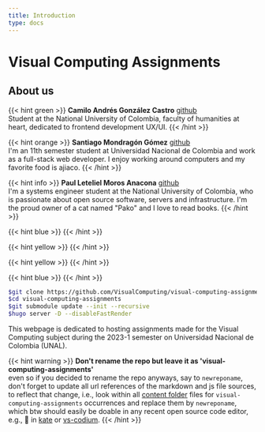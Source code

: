 ```yaml
---
title: Introduction
type: docs
---
```


# **Visual Computing Assignments**

## About us

{{< hint green >}}
**Camilo Andrés González Castro** [github](https://github.com/andgonzalezcas)\
Student at the National University of Colombia, faculty of humanities at heart, dedicated to frontend development UX/UI.
{{< /hint >}}

{{< hint orange >}}
**Santiago Mondragón Gómez** [github](https://github.com/mondracode)\
I'm an 11th semester student at Universidad Nacional de Colombia and work as a full-stack web developer. I enjoy working around computers and my favorite food is ajiaco.
{{< /hint >}}

{{< hint info >}}
**Paul Leteliel Moros Anacona** [github](https://github.com/pmoros)\
I'm a systems engineer student at the National University of Colombia, who is passionate about open source software, servers and infrastructure. I'm the proud owner of a cat named "Pako" and I love to read books.
{{< /hint >}}

{{< hint blue >}}
{{< /hint >}}

{{< hint yellow >}}
{{< /hint >}}

{{< hint yellow >}}
{{< /hint >}}

{{< hint blue >}}
{{< /hint >}}

```sh
$git clone https://github.com/VisualComputing/visual-computing-assignments
$cd visual-computing-assignments
$git submodule update --init --recursive
$hugo server -D --disableFastRender
```

This webpage is dedicated to hosting assignments made for the Visual Computing subject during the 2023-1 semester on Universidad Nacional de Colombia (UNAL).

{{< hint warning >}}
**Don't rename the repo but leave it as 'visual-computing-assignments'**  
even so if you decided to rename the repo anyways, say to `newreponame`, don't forget to update all url references of the markdown and js file sources, to reflect that change, i.e., look within all [content folder](https://github.com/VisualComputing/visual-computing-assignments/tree/main/content) files for `visual-computing-assignments` occurrences and replace them by `newreponame`, which btw should easily be doable in any recent open source code editor, e.g., 🔎 in [kate](https://kate-editor.org/) or [vs-codium](https://vscodium.com/).
{{< /hint >}}
